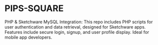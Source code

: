 # PIPS-SQUARE
PHP &amp; Sketchware MySQL Integration: This repo includes PHP scripts for user authentication and data retrieval, designed for Sketchware apps. Features include secure login, signup, and user profile display. Ideal for mobile app developers.
